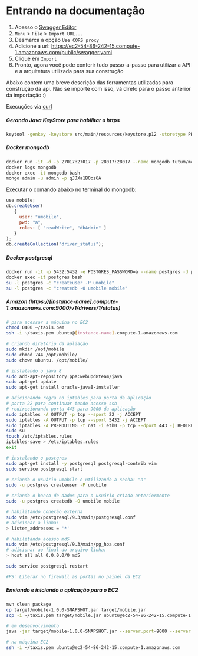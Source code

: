 # Entrando na documentação

1. Acesso o [Swagger Editor](http://editor.swagger.io/)
1. `Menu` > `File` > `Import URL...`
1. Desmarca a opção `Use CORS proxy`
1. Adicione a url:
  https://ec2-54-86-242-15.compute-1.amazonaws.com/public/swagger.yaml
1. Clique em `Import`
1. Pronto, agora você pode conferir tudo passo-a-passo para utilizar a API e a arquitetura utilizada para sua construção


Abaixo contem uma breve descrição das ferramentas utilizadas para construção da api. Não se importe com isso, vá direto para o passo anterior da importação :)

Execuções via [curl](curl.md)

##### Gerando Java KeyStore para habilitar o https

```sh
keytool -genkey -keystore src/main/resources/keystore.p12 -storetype PKCS12 -keyalg RSA -keysize 2048 -validity 3650 -storepass changeit -keypass changeit -alias jetty -dname "CN=com.github.netoht, OU=netoht, O=netoht, L=Sao Paulo , ST=SP, C=BR"
```

##### Docker mongodb

```sh
docker run -it -d -p 27017:27017 -p 28017:28017 --name mongodb tutum/mongodb
docker logs mongodb
docker exec -it mongodb bash
mongo admin -u admin -p qJJXa1BOoz6A
```

Executar o comando abaixo no terminal do mongodb:

```js
use mobile;
db.createUser(
   {
     user: "umobile",
     pwd: "a",
     roles: [ "readWrite", "dbAdmin" ]
   }
);
db.createCollection("driver_status");
```

##### Docker postgresql

```sh
docker run -it -p 5432:5432 -e POSTGRES_PASSWORD=a --name postgres -d postgres
docker exec -it postgres bash
su -l postgres -c "createuser -P umobile"
su -l postgres -c "createdb -O umobile mobile"
```

##### Amazon (https://[instance-name].compute-1.amazonaws.com:9000/v1/drivers/1/status)

```sh
# para acessar a máquina no EC2
chmod 0400 ~/taxis.pem
ssh -i ~/taxis.pem ubuntu@[instance-name].compute-1.amazonaws.com

# criando diretório da apliação
sudo mkdir /opt/mobile
sudo chmod 744 /opt/mobile/
sudo chown ubuntu. /opt/mobile/

# instalando o java 8
sudo add-apt-repository ppa:webupd8team/java
sudo apt-get update
sudo apt-get install oracle-java8-installer

# adicionando regra no iptables para porta da aplicação
# porta 22 para continuar tendo acesso ssh
# redirecionando porta 443 para 9000 da aplicação
sudo iptables -A OUTPUT -p tcp --sport 22 -j ACCEPT
sudo iptables -A OUTPUT -p tcp --sport 5432 -j ACCEPT
sudo iptables -A PREROUTING -t nat -i eth0 -p tcp --dport 443 -j REDIRECT --to-port 9000
sudo su
touch /etc/iptables.rules
iptables-save > /etc/iptables.rules
exit

# instalando o postgres
sudo apt-get install -y postgresql postgresql-contrib vim
sudo service postgresql start

# criando o usuário umobile e utilizando a senha: "a"
sudo -u postgres createuser -P umobile

# criando o banco de dados para o usuário criado anteriormente
sudo -u postgres createdb -O umobile mobile

# habilitando conexão externa
sudo vim /etc/postgresql/9.3/main/postgresql.conf
# adicionar a linha:
> listen_addresses = '*'

# habilitando acesso md5
sudo vim /etc/postgresql/9.3/main/pg_hba.conf
# adicionar ao final do arquivo linha:
> host all all 0.0.0.0/0 md5

sudo service postgresql restart

#PS: Liberar no firewall as portas no painel da EC2
```

##### Enviando e iniciando a aplicação para o EC2

```sh
mvn clean package
cp target/mobile-1.0.0-SNAPSHOT.jar target/mobile.jar
scp -i ~/taxis.pem target/mobile.jar ubuntu@ec2-54-86-242-15.compute-1.amazonaws.com:/opt/mobile/

# em desenvolvimento
java -jar target/mobile-1.0.0-SNAPSHOT.jar --server.port=9000 --server.admin.port=9001 --mongodb.host=192.168.99.100 --mongodb.port=27017 --mongodb.database=mobile --mongodb.user=umobile --mongodb.pass=a --postgres.host=192.168.99.100 --postgres.port=5432 --postgres.database=mobile --postgres.user=umobile --postgres.pass=a --redis.host=192.168.99.100 --redis.port=6379 --email.notify.to=netoht@gmail.com --db.init=true

# na máquina EC2
ssh -i ~/taxis.pem ubuntu@ec2-54-86-242-15.compute-1.amazonaws.com
```
